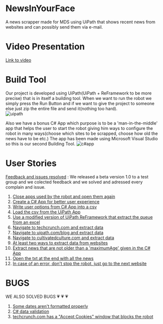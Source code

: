 # NewsInYourFace
A news scrapper made for MDS using UiPath that shows recent news from websites and can possibly send them via e-mail.
# Video Presentation
[Link to video](https://youtu.be/1eaTLT3gCkQ)
# Build Tool
Our project is developed using UiPath(UiPath + ReFramework to be more precise) that is in itself a building tool. When we want to run the robot we simply press the Run Button and if we want to give the project to someone else just zip the entire file and send it(nothing too hard).                            
![uipath](https://i.imgur.com/2zV50f1.png)

Also we have a bonus C# App which purpose is to be a 'man-in-the-middle' app that helps the user to start the robot giving him ways to configure the robot in many ways(choose which sites to be scrapped, choose how old the news have to be etc.) The app has been made using Microsoft Visual Studio so this is our second Building Tool.
![c#app](https://i.imgur.com/2zV50f1.png)

# User Stories
[Feedback and issues resolved](https://github.com/razvanilie/NewsInYourFace/issues) : We released a beta version 1.0 to a test group and we colected feedback and we solved and adressed every complain and issue.

1. [Close apps used by the robot and open them again](https://github.com/razvanilie/NewsInYourFace/issues/15)
2. [Create a C# App for better user experience](https://github.com/razvanilie/NewsInYourFace/issues/14)
3. [Write user options from C# App into a csv](https://github.com/razvanilie/NewsInYourFace/issues/13)
4. [Load the csv from the UiPath App](https://github.com/razvanilie/NewsInYourFace/issues/12)
5. [Use a modified version of UiPath ReFramework that extract the queue from an excel](https://github.com/razvanilie/NewsInYourFace/issues/11)
6. [Navigate to techcrunch.com and extract data](https://github.com/razvanilie/NewsInYourFace/issues/10)
7. [Navigate to uipath.com/blog and extract data](https://github.com/razvanilie/NewsInYourFace/issues/9)
8. [Navigate to cultivatedculture.com and extract data](https://github.com/razvanilie/NewsInYourFace/issues/8)
9. [At least two ways to extract data from websites](https://github.com/razvanilie/NewsInYourFace/issues/7)
10. [Extract news that are not older than a 'maximumAge' given in the C# App](https://github.com/razvanilie/NewsInYourFace/issues/6)
11. [Open the txt at the end with all the news](https://github.com/razvanilie/NewsInYourFace/issues/5)
12. [In case of an error, don't stop the robot, just go to the next website](https://github.com/razvanilie/NewsInYourFace/issues/4)

# BUGS

WE ALSO SOLVED BUGS :heartpulse: :heartpulse: :heartpulse:

1. [Some dates aren't formatted properly](https://github.com/razvanilie/NewsInYourFace/issues/3)
2. [C# data validation](https://github.com/razvanilie/NewsInYourFace/issues/2)
3. [techcrunch.com has a "Accept Cookies" window that blocks the robot](https://github.com/razvanilie/NewsInYourFace/issues/1)
